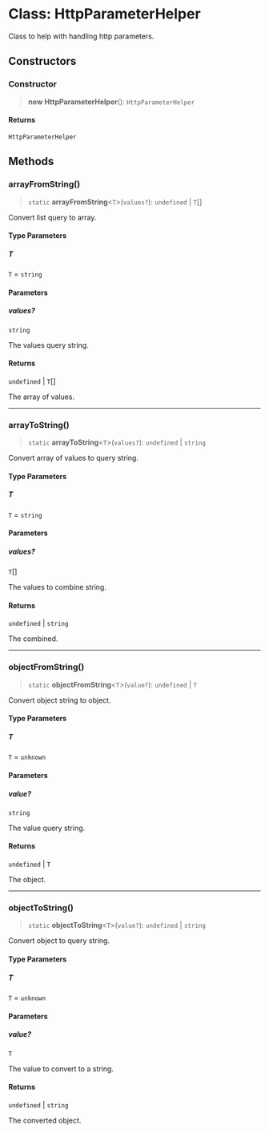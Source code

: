 # Class: HttpParameterHelper

Class to help with handling http parameters.

## Constructors

### Constructor

> **new HttpParameterHelper**(): `HttpParameterHelper`

#### Returns

`HttpParameterHelper`

## Methods

### arrayFromString()

> `static` **arrayFromString**\<`T`\>(`values?`): `undefined` \| `T`[]

Convert list query to array.

#### Type Parameters

##### T

`T` = `string`

#### Parameters

##### values?

`string`

The values query string.

#### Returns

`undefined` \| `T`[]

The array of values.

***

### arrayToString()

> `static` **arrayToString**\<`T`\>(`values?`): `undefined` \| `string`

Convert array of values to query string.

#### Type Parameters

##### T

`T` = `string`

#### Parameters

##### values?

`T`[]

The values to combine string.

#### Returns

`undefined` \| `string`

The combined.

***

### objectFromString()

> `static` **objectFromString**\<`T`\>(`value?`): `undefined` \| `T`

Convert object string to object.

#### Type Parameters

##### T

`T` = `unknown`

#### Parameters

##### value?

`string`

The value query string.

#### Returns

`undefined` \| `T`

The object.

***

### objectToString()

> `static` **objectToString**\<`T`\>(`value?`): `undefined` \| `string`

Convert object to query string.

#### Type Parameters

##### T

`T` = `unknown`

#### Parameters

##### value?

`T`

The value to convert to a string.

#### Returns

`undefined` \| `string`

The converted object.
